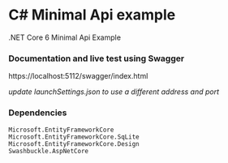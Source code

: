 # C# Minimal Api example

.NET Core 6 Minimal Api Example

### Documentation and live test using Swagger

https://localhost:5112/swagger/index.html

*update launchSettings.json to use a different address and port*

### Dependencies 

	Microsoft.EntityFrameworkCore
	Microsoft.EntityFrameworkCore.SqLite
	Microsoft.EntityFrameworkCore.Design
	Swashbuckle.AspNetCore
